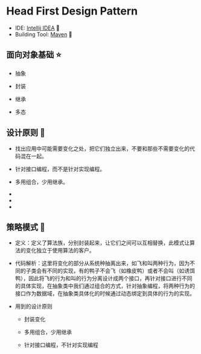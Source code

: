 # Head First Design Pattern

  * IDE: [Intellij IDEA](https://www.jetbrains.com/idea/) :green_heart:
  * Building Tool: [Maven](http://maven.apache.org/) :purple_heart:

## 面向对象基础 :star:

  * 抽象
  
  * 封装
  
  * 继承
  
  * 多态

## 设计原则 :star2:

  * 找出应用中可能需要变化之处，把它们独立出来，不要和那些不需要变化的代码混在一起。
  
  * 针对接口编程，而不是针对实现编程。
  
  * 多用组合，少用继承。
  
  *
  
  *
  
  *

## 策略模式 :duck:

  * 定义：定义了算法族，分别封装起来，让它们之间可以互相替换，此模式让算法的变化独立于使用算法的客户。
  
  * 代码解析：这里将变化的部分从系统种抽离出来，如飞和叫两种行为，因为不同的子类会有不同的实现，有的鸭子不会飞（如橡皮鸭）或者不会叫（如诱饵鸭），因此将飞的行为和叫的行为分离设计成两个接口，再针对接口进行不同的具体实现，在抽象类中我们通过组合的方式，针对抽象编程，将两种行为的接口作为数据域，在抽象类具体化的时候通过动态绑定到具体的行为的实现。
  
  * 用到的设计原则
  
    * 封装变化
    
    * 多用组合，少用继承
    
    * 针对接口编程，不针对实现编程